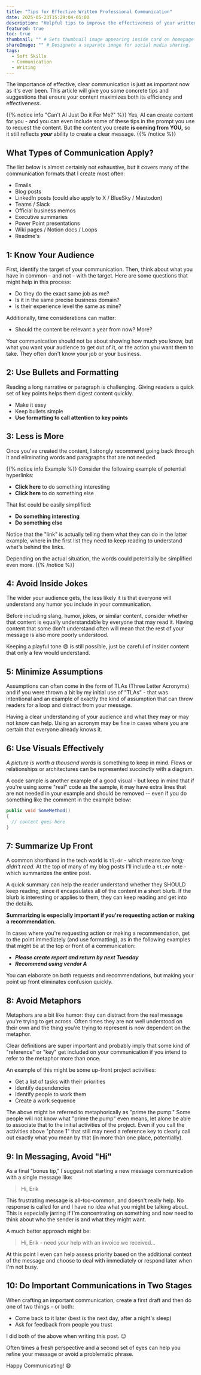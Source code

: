 ```yaml
---
title: "Tips for Effective Written Professional Communication" 
date: 2025-05-23T15:29:04-05:00 
description: "Helpful tips to improve the effectiveness of your written communications in business / professional settings." 
featured: true 
toc: true
thumbnail: "" # Sets thumbnail image appearing inside card on homepage.
shareImage: "" # Designate a separate image for social media sharing.
tags:
  - Soft Skills
  - Communication
  - Writing
---
```


The importance of effective, clear communication is just as important
now as it's ever been.  This article will give you some concrete tips
and suggestions that ensure your content maximizes both its efficiency
and effectiveness.

{{% notice info "Can't AI Just Do it For Me?" %}}
Yes, AI can create content for you - and you can even
include some of these tips in the prompt you use to request the content.
But the content you create **is coming from YOU,** so it still reflects ***your***
ability to create a clear message.
{{% /notice %}}

## What Types of Communication Apply?

The list below is almost certainly not exhaustive, but it covers many of the
communication formats that I create most often:

* Emails
* Blog posts
* LinkedIn posts (could also apply to X / BlueSky / Mastodon)
* Teams / Slack
* Official business memos
* Executive summaries
* Power Point presentations
* Wiki pages / Notion docs / Loops
* Readme's

## 1: Know Your Audience

First, identify the target of your communication.  Then, think about what you
have in common - and not - with the target.  Here are some questions that might
help in this process:

* Do they do the exact same job as me?
* Is it in the same precise business domain?
* Is their experience level the same as mine?

Additionally, time considerations can matter:

* Should the content be relevant a year from now?  More?

Your communication should not be about showing how much you know, but what
you want your audience to get out of it, or the action you want them to take.
They often don't know your job or your business.  

## 2: Use Bullets and Formatting

Reading a long narrative or paragraph is challenging.  Giving readers a quick
set of key points helps them digest content quickly.

* Make it easy
* Keep bullets simple
* **Use formatting to call attention to key points**

## 3: Less is More

Once you've created the content, I strongly recommend going back through
it and eliminating words and paragraphs that are not needed.

{{% notice info Example %}}
Consider the following example of potential hyperlinks:

* **Click here** to do something interesting
* **Click here** to do something else

That list could be easily simplified:

* **Do something interesting**
* **Do something else**

Notice that the "link" is actually telling them what they can do in the latter
example, where in the first list they need to keep reading to understand what's
behind the links.  

Depending on the actual situation, the words could potentially be
simplified even more.
{{% /notice %}}

## 4: Avoid Inside Jokes

The wider your audience gets, the less likely it is that everyone will understand
any humor you include in your communication.

Before including slang, humor, jokes, or similar content, consider whether that
content is equally understandable by everyone that may read it.  Having content
that some don't understand often will mean that the rest of your message is also
more poorly understood.

Keeping a playful tone :smile: is still possible, just be careful of insider content
that only a few would understand.

## 5: Minimize Assumptions

Assumptions can often come in the form of TLAs (Three Letter Acronyms) and if
you were thrown a bit by my initial use of "TLAs" - that was intentional and
an example of exactly the kind of assumption that can throw readers for a
loop and distract from your message.

Having a clear understanding of your audience and what they may or may not
know can help.  Using an acronym may be fine in cases where you are certain
that everyone already knows it.

## 6: Use Visuals Effectively

*A picture is worth a thousand words* is something to keep in mind.  Flows
or relationships or architectures can be represented succinctly with a diagram.

A code sample is another example of a good visual - but keep in mind that
if you're using some "real" code as the sample, it may have extra lines
that are not needed in your example and should be removed -- even if you
do something like the comment in the example below:

```csharp
public void SomeMethod()
{
  // content goes here
}
```

## 7: Summarize Up Front

A common shorthand in the tech world is `tl;dr` - which means *too long; didn't read.*
At the top of many of my blog posts I'll include a `tl;dr` note - which summarizes the
entire post.  

A quick summary can help the reader understand whether they SHOULD keep reading,
since it encapsulates all of the content in a short blurb.  If the blurb is interesting
or applies to them, they can keep reading and get into the details.

**Summarizing is especially important if you're requesting action or making a recommendation.**

In cases where you're requesting action or making a recommendation, get to the point
immediately (and use formatting), as in the following examples that might be at the top
or front of a communication:

* ***Please create report and return by next Tuesday***
* ***Recommend using vendor A***

You can elaborate on both requests and recommendations, but making your point
up front eliminates confusion quickly.

## 8: Avoid Metaphors

Metaphors are a bit like humor: they can distract from the real message you're
trying to get across. Often times they are not well understood on their own
and the thing you're trying to represent is now dependent on the metaphor.

Clear definitions are super important and probably imply that some kind of
"reference" or "key" get included on your communication if you intend to refer
to the metaphor more than once.

An example of this might be some up-front project activities:

* Get a list of tasks with their priorities
* Identify dependencies
* Identify people to work them
* Create a work sequence

The above might be referred to metaphorically as "prime the pump."  Some people
will not know what "prime the pump" even means, let alone be able to associate
that to the initial activities of the project.  Even if you call the activities
above "phase 1" that still may need a reference key to clearly call out exactly
what you mean by that (in more than one place, potentially).

## 9: In Messaging, Avoid "Hi"

As a final "bonus tip," I suggest not starting a new message communication with a
single message like:

> Hi, Erik

This frustrating message is all-too-common, and doesn't really help. No response
is called for and I have no idea what you might be talking about. This is especially
jarring if I'm concentrating on something and now need to think about who the sender
is and what they might want.

A much better approach might be:

> Hi, Erik - need your help with an invoice we received...

At this point I even can help assess priority based on the additional context of
the message and choose to deal with immediately or respond later when I'm not
busy.

## 10: Do Important Communications in Two Stages

When crafting an important communication, create a first draft
and then do one of two things - or both:

* Come back to it later (best is the next day, after a night's sleep)
* Ask for feedback from people you trust

I did both of the above when writing this post. :wink:

Often times a fresh perspective and a second set of eyes can
help you refine your message or avoid a problematic phrase.

Happy Communicating!  :smile:
